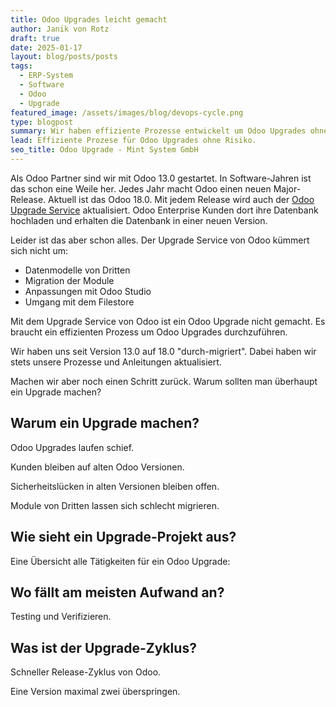 ```yaml
---
title: Odoo Upgrades leicht gemacht
author: Janik von Rotz
draft: true
date: 2025-01-17
layout: blog/posts/posts
tags:
  - ERP-System
  - Software
  - Odoo
  - Upgrade
featured_image: /assets/images/blog/devops-cycle.png
type: blogpost
summary: Wir haben effiziente Prozesse entwickelt um Odoo Upgrades ohne Risiko durchzuführen. In diesem Beitrag zeigen wir auf wie man Odoo Upgrade Projekte strukturiert durchführt.
lead: Effiziente Prozese für Odoo Upgrades ohne Risiko.
seo_title: Odoo Upgrade - Mint System GmbH
---
```

Als Odoo Partner sind wir mit Odoo 13.0 gestartet. In Software-Jahren ist das schon eine Weile her. Jedes Jahr macht Odoo einen neuen Major-Release. Aktuell ist das Odoo 18.0. Mit jedem Release wird auch der [Odoo Upgrade Service](https://upgrade.odoo.com/) aktualisiert. Odoo Enterprise Kunden dort ihre Datenbank hochladen und erhalten die Datenbank in einer neuen Version.

Leider ist das aber schon alles. Der Upgrade Service von Odoo kümmert sich nicht um:

* Datenmodelle von Dritten
* Migration der Module
* Anpassungen mit Odoo Studio
* Umgang mit dem Filestore

Mit dem Upgrade Service von Odoo ist ein Odoo Upgrade nicht gemacht. Es braucht ein effizienten Prozess um Odoo Upgrades durchzuführen.

Wir haben uns seit Version 13.0 auf 18.0 "durch-migriert". Dabei haben wir stets unsere Prozesse und Anleitungen aktualisiert.

Machen wir aber noch einen Schritt zurück. Warum sollten man überhaupt ein Upgrade machen?
## Warum ein Upgrade machen?


Odoo Upgrades laufen schief.

Kunden bleiben auf alten Odoo Versionen.

Sicherheitslücken in alten Versionen bleiben offen.

Module von Dritten lassen sich schlecht migrieren.

## Wie sieht ein Upgrade-Projekt aus?

Eine Übersicht alle Tätigkeiten für ein Odoo Upgrade:


## Wo fällt am meisten Aufwand an?

Testing und Verifizieren.

## Was ist der Upgrade-Zyklus?

Schneller Release-Zyklus von Odoo.

Eine Version maximal zwei überspringen.

